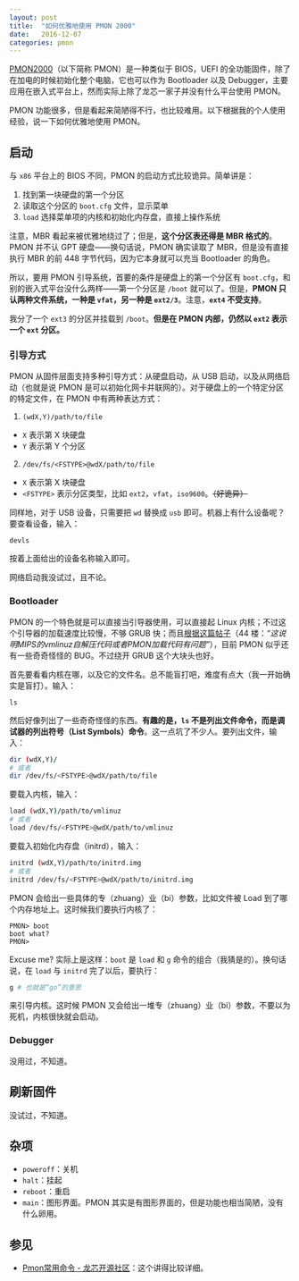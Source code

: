 ```yaml
---
layout: post
title:  "如何优雅地使用 PMON 2000"
date:   2016-12-07
categories: pmon
---
```


[PMON2000][pmon]（以下简称 PMON）是一种类似于 BIOS，UEFI 的全功能固件，除了在加电的时候初始化整个电脑，它也可以作为 Bootloader 以及 Debugger，主要应用在嵌入式平台上，然而实际上除了龙芯一家子并没有什么平台使用 PMON。

PMON 功能很多，但是看起来简陋得不行，也比较难用。以下根据我的个人使用经验，说一下如何优雅地使用 PMON。

[pmon]: www.opsycon.se/PMON2000/Main

## 启动

与 `x86` 平台上的 BIOS 不同，PMON 的启动方式比较诡异。简单讲是：

1. 找到第一块硬盘的第一个分区
2. 读取这个分区的 `boot.cfg` 文件，显示菜单
3. `load` 选择菜单项的内核和初始化内存盘，直接上操作系统

注意，MBR 看起来被优雅地绕过了；但是，**这个分区表还得是 MBR 格式的**。PMON 并不认 GPT 硬盘——换句话说，PMON 确实读取了 MBR，但是没有直接执行 MBR 的前 448 字节代码，因为它本身就可以充当 Bootloader 的角色。

所以，要用 PMON 引导系统，首要的条件是硬盘上的第一个分区有 `boot.cfg`，和别的嵌入式平台没什么两样——第一个分区是 `/boot` 就可以了。但是，**PMON 只认两种文件系统，一种是 `vfat`，另一种是 `ext2/3`**。注意，**`ext4` 不受支持**。

我分了一个 `ext3` 的分区并挂载到 `/boot`。**但是在 PMON 内部，仍然以 `ext2` 表示一个 `ext` 分区。**

### 引导方式

PMON 从固件层面支持多种引导方式：从硬盘启动，从 USB 启动，以及从网络启动（也就是说 PMON 是可以初始化网卡并联网的）。对于硬盘上的一个特定分区的特定文件，在 PMON 中有两种表达方式：

1. `(wdX,Y)/path/to/file`
  - `X` 表示第 X 块硬盘
  - `Y` 表示第 Y 个分区
2. `/dev/fs/<FSTYPE>@wdX/path/to/file`
  - `X` 表示第 X 块硬盘
  - `<FSTYPE>` 表示分区类型，比如 `ext2`，`vfat`，`iso9600`。~~（好诡异）~~

同样地，对于 USB 设备，只需要把 `wd` 替换成 `usb` 即可。机器上有什么设备呢？要查看设备，输入：

```
devls
```

按着上面给出的设备名称输入即可。

网络启动我没试过，且不论。

### Bootloader

PMON 的一个特色就是可以直接当引导器使用，可以直接起 Linux 内核；不过这个引导器的加载速度比较慢，不够 GRUB 快；而且[根据这篇帖子][tieba-pmon-load]（44 楼：*“这说明MIPS的vmlinuz自解压代码或者PMON加载代码有问题”*），目前 PMON 似乎还有一些奇奇怪怪的 BUG。不过绕开 GRUB 这个大块头也好。

首先要看看内核在哪，以及它的文件名。总不能盲打吧，难度有点大（我一开始确实是盲打）。输入：

```
ls
```

然后好像列出了一些奇奇怪怪的东西。**有趣的是，`ls` 不是列出文件命令，而是调试器的列出符号（List Symbols）命令**。这一点坑了不少人。要列出文件，输入：

```bash
dir (wdX,Y)/
# 或者
dir /dev/fs/<FSTYPE>@wdX/path/to/file
```

要载入内核，输入：

```bash
load (wdX,Y)/path/to/vmlinuz
# 或者
load /dev/fs/<FSTYPE>@wdX/path/to/vmlinuz
```

要载入初始化内存盘（initrd），输入：

```bash
initrd (wdX,Y)/path/to/initrd.img
# 或者
initrd /dev/fs/<FSTYPE>@wdX/path/to/initrd.img
```

PMON 会给出一些具体的专（zhuang）业（bi）参数，比如文件被 Load 到了哪个内存地址上。这时候我们要执行内核了：

```
PMON> boot
boot what?
PMON>
```

Excuse me? 实际上是这样：`boot` 是 `load` 和 `g` 命令的组合（我猜是的）。换句话说，在 `load` 与 `initrd` 完了以后，要执行：

```bash
g # 也就是“go”的意思
```

来引导内核。这时候 PMON 又会给出一堆专（zhuang）业（bi）参数，不要以为死机，内核很快就会启动。

[tieba-pmon-load]: http://tieba.baidu.com/p/4715797982

### Debugger

没用过，不知道。

## 刷新固件

没试过，不知道。

## 杂项

- `poweroff`：关机
- `halt`：挂起
- `reboot`：重启
- `main`：图形界面。PMON 其实是有图形界面的，但是功能也相当简陋，没有什么卵用。

## 参见

- [Pmon常用命令 - 龙芯开源社区](http://www.loongnix.org/index.php/Pmon%E5%B8%B8%E7%94%A8%E5%91%BD%E4%BB%A4)：这个讲得比较详细。
